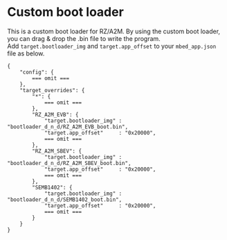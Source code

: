 # Custom boot loader
This is a custom boot loader for RZ/A2M. By using the custom boot loader, you can drag & drop the .bin file to write the program.  
Add ``target.bootloader_img`` and ``target.app_offset`` to your ``mbed_app.json`` file as below.  
```
{
    "config": {
        === omit ===
    },
    "target_overrides": {
        "*": {
            === omit ===
        },
        "RZ_A2M_EVB": {
            "target.bootloader_img" : "bootloader_d_n_d/RZ_A2M_EVB_boot.bin",
            "target.app_offset"     : "0x20000",
            === omit ===
        },
        "RZ_A2M_SBEV": {
            "target.bootloader_img" : "bootloader_d_n_d/RZ_A2M_SBEV_boot.bin",
            "target.app_offset"     : "0x20000",
            === omit ===
        },
        "SEMB1402": {
            "target.bootloader_img" : "bootloader_d_n_d/SEMB1402_boot.bin",
            "target.app_offset"     : "0x20000",
            === omit ===
        }
    }
}
```

